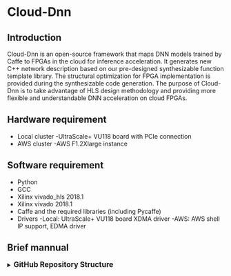# Cloud-Dnn

## Introduction

Cloud-Dnn is an open-source framework that maps DNN models trained by Caffe to FPGAs in the cloud for inference acceleration. It generates new C++ network description based on our pre-designed synthesizable function template library. The structural optimization for FPGA implementation is provided during the synthesizable code generation. The purpose of Cloud-Dnn is to take advantage of HLS design methodology and providing more flexible and understandable DNN acceleration on cloud FPGAs.

## Hardware requirement
- Local cluster
-UltraScale+ VU118 board with PCIe connection
- AWS cluster
-AWS F1.2Xlarge instance

## Software requirement
- Python
- GCC
- Xilinx vivado_hls 2018.1
- Xilinx vivado 2018.1
- Caffe and the required libraries (including Pycaffe)
- Drivers
-Local: UltraScale+ VU118 board XDMA driver
-AWS: AWS shell IP support, EDMA driver

## Brief mannual

<details>
<summary><big><strong>GitHub Repository Structure</strong></big></summary>

```sh
Open-Dnn/
|
|-- LICENSE
|-- README.md
|-- netGenerator
|   |-- paramExtractor
|   |-- dse
|   `-- netGen
|-- scripts
|   |-- compile
|   |-- hls_impl
|   `-- sys_gen
|-- acc_runtime
|   |-- local_acc
|   `-- aws_acc
`-- fpga_cnn
    |-- src
    `-- testbench
    
```
</details>


